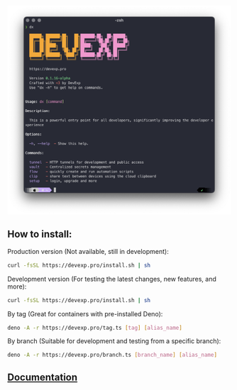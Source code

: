 ![Альтернативный текст](./docs/dx.png)

## How to install:

Production version (Not available, still in development):

```sh
curl -fsSL https://devexp.pro/install.sh | sh
```

Development version (For testing the latest changes, new features, and more):

```sh
curl -fsSL https://devexp.pro/install.sh | sh
```

By tag (Great for containers with pre-installed Deno):

```sh
deno -A -r https://devexp.pro/tag.ts [tag] [alias_name]
```

By branch (Suitable for development and testing from a specific branch):

```sh
deno -A -r https://devexp.pro/branch.ts [branch_name] [alias_name]
```

## [Documentation](./docs/main.md)

